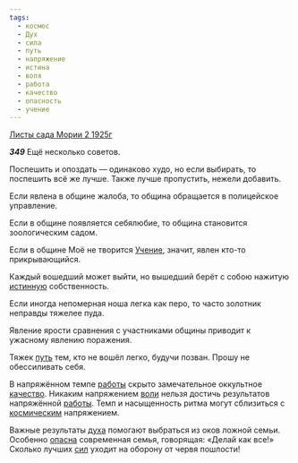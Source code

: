 ```yaml
---
tags:
  - космос
  - Дух
  - сила
  - путь
  - напряжение
  - истина
  - воля
  - работа
  - качество
  - опасность
  - учение
---
```


[Листы сада Мории 2 1925г](/agni/1925)

___349___
Ещё несколько советов.   

Поспешить и опоздать — одинаково худо, но если выбирать, то поспешить всё же лучше. Также лучше пропустить, нежели добавить.   

Если явлена в общине жалоба, то община обращается в полицейское управление.   

Если в общине появляется себялюбие, то община становится зоологическим садом.   

Если в общине Моё не творится [Учение](/tag/#учение), значит, явлен кто-то прикрывающийся.   

Каждый вошедший может выйти, но вышедший берёт с собою нажитую [истинную](/tag/#истина) собственность.   

Если иногда непомерная ноша легка как перо, то часто золотник неправды тяжелее пуда.   

Явление ярости сравнения с участниками общины приводит к ужасному явлению поражения.   

Тяжек [путь](/tag/#путь) тем, кто не вошёл легко, будучи позван. Прошу не обессиливать себя.   

В напряжённом темпе [работы](/tag/#работа) скрыто замечательное оккультное [качество](/tag/#качество). Никаким напряжением [воли](/tag/#воля) нельзя достичь результатов напряжённой [работы](/tag/#работа). Темп и насыщенность ритма могут сблизиться с [космическим](/tag/#космос) напряжением.   

Важные результаты [духа](/tag/#Дух) помогают выбраться из оков ложной семьи. Особенно [опасна](/tag/#опасность) современная семья, говорящая: «Делай как все!» Сколько лучших [сил](/tag/#сила) уходит на оборону от червя пошлости!   

